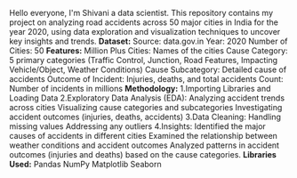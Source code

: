 Hello everyone, I'm Shivani a data scientist. This repository contains my project on analyzing road accidents across 50 major cities in India for the year 2020, using data exploration and visualization techniques to uncover key insights and trends.
**Dataset:**
   Source: data.gov.in
   Year: 2020
   Number of Cities: 50
**Features:**
  Million Plus Cities: Names of the cities
  Cause Category: 5 primary categories (Traffic Control, Junction, Road Features, Impacting Vehicle/Object, Weather Conditions)
  Cause Subcategory: Detailed cause of accidents
  Outcome of Incident: Injuries, deaths, and total accidents
  Count: Number of incidents in millions
**Methodology:**
  1.Importing Libraries and Loading Data
  2.Exploratory Data Analysis (EDA):
    Analyzing accident trends across cities
    Visualizing cause categories and subcategories
    Investigating accident outcomes (injuries, deaths, accidents)
3.Data Cleaning:
    Handling missing values
    Addressing any outliers
4.Insights:
   Identified the major causes of accidents in different cities
   Examined the relationship between weather conditions and accident outcomes
   Analyzed patterns in accident outcomes (injuries and deaths) based on the cause categories.
**Libraries Used:**
    Pandas
    NumPy
    Matplotlib
    Seaborn
